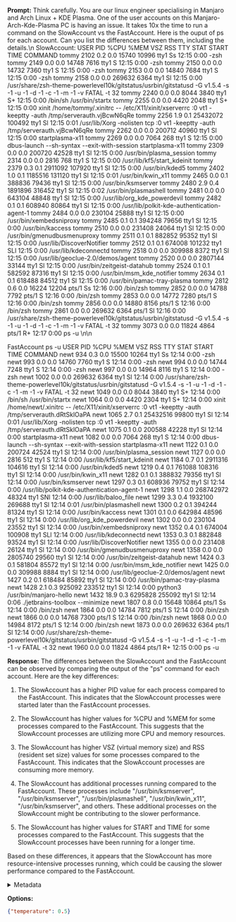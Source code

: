 **Prompt:**
Think carefully. You are our linux engineer specialising in Manjaro and Arch Linux + KDE Plasma. One of the user accounts on this Manjaro-Arch-Kde-Plasma PC is having an issue. It takes 10x the time to run a command on the SlowAccount vs the FastAccount. Here is the ouput of ps for each account. Can you list the differences between them, including the details.\n SlowAccount: USER         PID %CPU %MEM    VSZ   RSS TTY      STAT START   TIME COMMAND
tommy       2102  0.2  0.0  15740 10996 tty1     Ss   12:15   0:00 -zsh
tommy       2149  0.0  0.0  14748  7616 tty1     S    12:15   0:00 -zsh
tommy       2150  0.0  0.0  14732  7360 tty1     S    12:15   0:00 -zsh
tommy       2153  0.0  0.0  14840  7684 tty1     S    12:15   0:00 -zsh
tommy       2158  0.0  0.0 269632  6364 tty1     Sl   12:15   0:00 /usr/share/zsh-theme-powerlevel10k/gitstatus/usrbin/gitstatusd -G v1.5.4 -s -1 -u -1 -d -1 -c -1 -m -1 -v FATAL -t 32
tommy       2240  0.0  0.0   8044  3840 tty1     S+   12:15   0:00 /bin/sh /usr/bin/startx
tommy       2255  0.0  0.0   4420  2048 tty1     S+   12:15   0:00 xinit /home/tommy/.xinitrc -- /etc/X11/xinit/xserverrc :0 vt1 -keeptty -auth /tmp/serverauth.vjBcwN6qRe
tommy       2256  1.9  0.1 25432072 100492 tty1  Sl   12:15   0:01 /usr/lib/Xorg -nolisten tcp :0 vt1 -keeptty -auth /tmp/serverauth.vjBcwN6qRe
tommy       2262  0.0  0.0 200712 40960 tty1     Sl   12:15   0:00 startplasma-x11
tommy       2269  0.0  0.0   7064   268 tty1     S    12:15   0:00 dbus-launch --sh-syntax --exit-with-session startplasma-x11
tommy       2309  0.0  0.0 200720 42528 tty1     Sl   12:15   0:00 /usr/bin/plasma_session
tommy       2314  0.0  0.0   2816   768 tty1     S    12:15   0:00 /usr/lib/kf5/start_kdeinit
tommy       2379  0.3  0.1 2911092 107920 tty1   Sl   12:15   0:00 /usr/bin/kded5
tommy       2402  1.0  0.1 1185516 131120 tty1   Sl   12:15   0:01 /usr/bin/kwin_x11
tommy       2465  0.0  0.1 388836 79436 tty1     Sl   12:15   0:00 /usr/bin/ksmserver
tommy       2480  2.9  0.4 1891896 316452 tty1   Sl   12:15   0:02 /usr/bin/plasmashell
tommy       2481  0.0  0.0 643104 48848 tty1     Sl   12:15   0:00 /usr/lib/org_kde_powerdevil
tommy       2482  0.1  0.1 608940 80864 tty1     Sl   12:15   0:00 /usr/lib/polkit-kde-authentication-agent-1
tommy       2484  0.0  0.0 230104 25888 tty1     Sl   12:15   0:00 /usr/bin/xembedsniproxy
tommy       2485  0.1  0.1 394248 79656 tty1     Sl   12:15   0:00 /usr/bin/kaccess
tommy       2510  0.0  0.0 231408 24064 tty1     Sl   12:15   0:00 /usr/bin/gmenudbusmenuproxy
tommy       2511  0.1  0.1 882852 95352 tty1     Sl   12:15   0:00 /usr/lib/DiscoverNotifier
tommy       2512  0.1  0.1 674008 101232 tty1    SLl  12:15   0:00 /usr/lib/kdeconnectd
tommy       2518  0.0  0.0 309988  8372 tty1     Sl   12:15   0:00 /usr/lib/geoclue-2.0/demos/agent
tommy       2520  0.0  0.0 2807144 33144 tty1    Sl   12:15   0:00 /usr/bin/zeitgeist-datahub
tommy       2524  0.1  0.1 582592 87316 tty1     Sl   12:15   0:00 /usr/bin/msm_kde_notifier
tommy       2634  0.1  0.1 618488 84512 tty1     Sl   12:15   0:00 /usr/bin/pamac-tray-plasma
tommy       2812  0.6  0.0  16224 12204 pts/1    Ss   12:16   0:00 /bin/zsh
tommy       2852  0.0  0.0  14788  7792 pts/1    S    12:16   0:00 /bin/zsh
tommy       2853  0.0  0.0  14772  7280 pts/1    S    12:16   0:00 /bin/zsh
tommy       2856  0.0  0.0  14880  8156 pts/1    S    12:16   0:00 /bin/zsh
tommy       2861  0.0  0.0 269632  6364 pts/1    Sl   12:16   0:00 /usr/share/zsh-theme-powerlevel10k/gitstatus/usrbin/gitstatusd -G v1.5.4 -s -1 -u -1 -d -1 -c -1 -m -1 -v FATAL -t 32
tommy       3073  0.0  0.0  11824  4864 pts/1    R+   12:17   0:00 ps -u \n\n

FastAccount ps -u USER         PID %CPU %MEM    VSZ   RSS TTY      STAT START   TIME COMMAND
newt         934  0.3  0.0  15500 10264 tty1     Ss   12:14   0:00 -zsh
newt         993  0.0  0.0  14760  7760 tty1     S    12:14   0:00 -zsh
newt         994  0.0  0.0  14744  7248 tty1     S    12:14   0:00 -zsh
newt         997  0.0  0.0  14964  8116 tty1     S    12:14   0:00 -zsh
newt        1002  0.0  0.0 269632  6364 tty1     Sl   12:14   0:00 /usr/share/zsh-theme-powerlevel10k/gitstatus/usrbin/gitstatusd -G v1.5.4 -s -1 -u -1 -d -1 -c -1 -m -1 -v FATAL -t 32
newt        1049  0.0  0.0   8044  3840 tty1     S+   12:14   0:00 /bin/sh /usr/bin/startx
newt        1064  0.0  0.0   4420  2304 tty1     S+   12:14   0:00 xinit /home/newt/.xinitrc -- /etc/X11/xinit/xserverrc :0 vt1 -keeptty -auth /tmp/serverauth.dRtSklOaPA
newt        1065  2.7  0.1 25432516 99800 tty1   Sl   12:14   0:01 /usr/lib/Xorg -nolisten tcp :0 vt1 -keeptty -auth /tmp/serverauth.dRtSklOaPA
newt        1075  0.1  0.0 200588 42228 tty1     Sl   12:14   0:00 startplasma-x11
newt        1082  0.0  0.0   7064   268 tty1     S    12:14   0:00 dbus-launch --sh-syntax --exit-with-session startplasma-x11
newt        1122  0.1  0.0 200724 42524 tty1     Sl   12:14   0:00 /usr/bin/plasma_session
newt        1127  0.0  0.0   2816   512 tty1     S    12:14   0:00 /usr/lib/kf5/start_kdeinit
newt        1184  0.7  0.1 2911316 104616 tty1   Sl   12:14   0:00 /usr/bin/kded5
newt        1219  0.4  0.1 761088 108316 tty1    Sl   12:14   0:00 /usr/bin/kwin_x11
newt        1282  0.1  0.1 388832 79356 tty1     Sl   12:14   0:00 /usr/bin/ksmserver
newt        1297  0.3  0.1 608936 79752 tty1     Sl   12:14   0:00 /usr/lib/polkit-kde-authentication-agent-1
newt        1298  1.1  0.0 268742972 48324 tty1  SNl  12:14   0:00 /usr/lib/baloo_file
newt        1299  3.3  0.4 1932100 269688 tty1   Sl   12:14   0:01 /usr/bin/plasmashell
newt        1300  0.2  0.1 394244 81324 tty1     Sl   12:14   0:00 /usr/bin/kaccess
newt        1301  0.1  0.0 642984 48596 tty1     Sl   12:14   0:00 /usr/lib/org_kde_powerdevil
newt        1302  0.0  0.0 230104 23552 tty1     Sl   12:14   0:00 /usr/bin/xembedsniproxy
newt        1352  0.4  0.1 674004 100908 tty1    SLl  12:14   0:00 /usr/lib/kdeconnectd
newt        1353  0.3  0.1 882848 93524 tty1     Sl   12:14   0:00 /usr/lib/DiscoverNotifier
newt        1355  0.0  0.0 231408 26124 tty1     Sl   12:14   0:00 /usr/bin/gmenudbusmenuproxy
newt        1358  0.0  0.0 2805740 29560 tty1    Sl   12:14   0:00 /usr/bin/zeitgeist-datahub
newt        1424  0.3  0.1 581804 85572 tty1     Sl   12:14   0:00 /usr/bin/msm_kde_notifier
newt        1425  0.0  0.0 309988  8884 tty1     Sl   12:14   0:00 /usr/lib/geoclue-2.0/demos/agent
newt        1427  0.2  0.1 618484 85892 tty1     Sl   12:14   0:00 /usr/bin/pamac-tray-plasma
newt        1428  2.1  0.3 925092 233512 tty1    Sl   12:14   0:00 python3 /usr/bin/manjaro-hello
newt        1432 18.9  0.3 6295828 255092 tty1   Sl   12:14   0:06 ./jetbrains-toolbox --minimize
newt        1807  0.8  0.0  15648 10864 pts/1    Ss   12:14   0:00 /bin/zsh
newt        1864  0.0  0.0  14784  7812 pts/1    S    12:14   0:00 /bin/zsh
newt        1866  0.0  0.0  14768  7300 pts/1    S    12:14   0:00 /bin/zsh
newt        1868  0.0  0.0  14984  8172 pts/1    S    12:14   0:00 /bin/zsh
newt        1873  0.0  0.0 269632  6364 pts/1    Sl   12:14   0:00 /usr/share/zsh-theme-powerlevel10k/gitstatus/usrbin/gitstatusd -G v1.5.4 -s -1 -u -1 -d -1 -c -1 -m -1 -v FATAL -t 32
newt        1960  0.0  0.0  11824  4864 pts/1    R+   12:15   0:00 ps -u

**Response:**
The differences between the SlowAccount and the FastAccount can be observed by comparing the output of the "ps" command for each account. Here are the key differences:

1. The SlowAccount has a higher PID value for each process compared to the FastAccount. This indicates that the SlowAccount processes were started later than the FastAccount processes.

2. The SlowAccount has higher values for %CPU and %MEM for some processes compared to the FastAccount. This suggests that the SlowAccount processes are utilizing more CPU and memory resources.

3. The SlowAccount has higher VSZ (virtual memory size) and RSS (resident set size) values for some processes compared to the FastAccount. This indicates that the SlowAccount processes are consuming more memory.

4. The SlowAccount has additional processes running compared to the FastAccount. These processes include "/usr/bin/ksmserver", "/usr/bin/ksmserver", "/usr/bin/plasmashell", "/usr/bin/kwin_x11", "/usr/bin/ksmserver", and others. These additional processes on the SlowAccount might be contributing to the slower performance.

5. The SlowAccount has higher values for START and TIME for some processes compared to the FastAccount. This suggests that the SlowAccount processes have been running for a longer time.

Based on these differences, it appears that the SlowAccount has more resource-intensive processes running, which could be causing the slower performance compared to the FastAccount.

<details><summary>Metadata</summary>

- Duration: 12074 ms
- Datetime: 2023-09-21T11:43:12.871594
- Model: gpt-3.5-turbo-0613

</details>

**Options:**
```json
{"temperature": 0.5}
```

